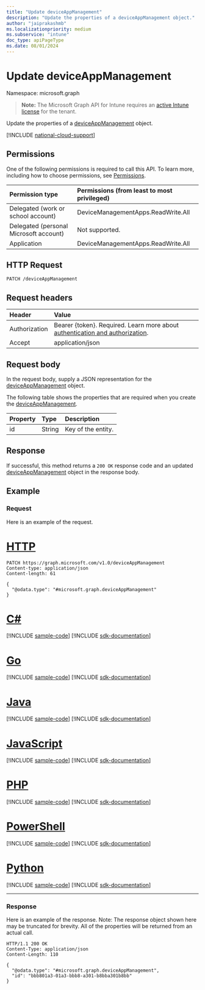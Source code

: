 ```yaml
---
title: "Update deviceAppManagement"
description: "Update the properties of a deviceAppManagement object."
author: "jaiprakashmb"
ms.localizationpriority: medium
ms.subservice: "intune"
doc_type: apiPageType
ms.date: 08/01/2024
---
```


# Update deviceAppManagement

Namespace: microsoft.graph

> **Note:** The Microsoft Graph API for Intune requires an [active Intune license](https://go.microsoft.com/fwlink/?linkid=839381) for the tenant.

Update the properties of a [deviceAppManagement](../resources/intune-unlock-deviceappmanagement.md) object.

[!INCLUDE [national-cloud-support](../../includes/all-clouds.md)]

## Permissions
One of the following permissions is required to call this API. To learn more, including how to choose permissions, see [Permissions](/graph/permissions-reference).

|Permission type|Permissions (from least to most privileged)|
|:---|:---|
|Delegated (work or school account)|DeviceManagementApps.ReadWrite.All|
|Delegated (personal Microsoft account)|Not supported.|
|Application|DeviceManagementApps.ReadWrite.All|

## HTTP Request
<!-- {
  "blockType": "ignored"
}
-->
``` http
PATCH /deviceAppManagement
```

## Request headers
|Header|Value|
|:---|:---|
|Authorization|Bearer {token}. Required. Learn more about [authentication and authorization](/graph/auth/auth-concepts).|
|Accept|application/json|

## Request body
In the request body, supply a JSON representation for the [deviceAppManagement](../resources/intune-unlock-deviceappmanagement.md) object.

The following table shows the properties that are required when you create the [deviceAppManagement](../resources/intune-unlock-deviceappmanagement.md).

|Property|Type|Description|
|:---|:---|:---|
|id|String|Key of the entity.|



## Response
If successful, this method returns a `200 OK` response code and an updated [deviceAppManagement](../resources/intune-unlock-deviceappmanagement.md) object in the response body.

## Example

### Request
Here is an example of the request.

# [HTTP](#tab/http)
<!-- { "blockType": "request" , "name" : "intune_unlock_deviceappmanagement_update_update_deviceappmanagement" }-->
``` http
PATCH https://graph.microsoft.com/v1.0/deviceAppManagement
Content-type: application/json
Content-length: 61

{
  "@odata.type": "#microsoft.graph.deviceAppManagement"
}
```

# [C#](#tab/csharp)
[!INCLUDE [sample-code](../includes/snippets/csharp/intune-unlock-deviceappmanagement-update-update-deviceappmanagement-csharp-snippets.md)]
[!INCLUDE [sdk-documentation](../includes/snippets/snippets-sdk-documentation-link.md)]

# [Go](#tab/go)
[!INCLUDE [sample-code](../includes/snippets/go/intune-unlock-deviceappmanagement-update-update-deviceappmanagement-go-snippets.md)]
[!INCLUDE [sdk-documentation](../includes/snippets/snippets-sdk-documentation-link.md)]

# [Java](#tab/java)
[!INCLUDE [sample-code](../includes/snippets/java/intune-unlock-deviceappmanagement-update-update-deviceappmanagement-java-snippets.md)]
[!INCLUDE [sdk-documentation](../includes/snippets/snippets-sdk-documentation-link.md)]

# [JavaScript](#tab/javascript)
[!INCLUDE [sample-code](../includes/snippets/javascript/intune-unlock-deviceappmanagement-update-update-deviceappmanagement-javascript-snippets.md)]
[!INCLUDE [sdk-documentation](../includes/snippets/snippets-sdk-documentation-link.md)]

# [PHP](#tab/php)
[!INCLUDE [sample-code](../includes/snippets/php/intune-unlock-deviceappmanagement-update-update-deviceappmanagement-php-snippets.md)]
[!INCLUDE [sdk-documentation](../includes/snippets/snippets-sdk-documentation-link.md)]

# [PowerShell](#tab/powershell)
[!INCLUDE [sample-code](../includes/snippets/powershell/intune-unlock-deviceappmanagement-update-update-deviceappmanagement-powershell-snippets.md)]
[!INCLUDE [sdk-documentation](../includes/snippets/snippets-sdk-documentation-link.md)]

# [Python](#tab/python)
[!INCLUDE [sample-code](../includes/snippets/python/intune-unlock-deviceappmanagement-update-update-deviceappmanagement-python-snippets.md)]
[!INCLUDE [sdk-documentation](../includes/snippets/snippets-sdk-documentation-link.md)]

---

### Response
Here is an example of the response. Note: The response object shown here may be truncated for brevity. All of the properties will be returned from an actual call.

<!-- { "blockType": "response" , "@odata.type" : "microsoft.graph.deviceAppManagement" }-->
``` http
HTTP/1.1 200 OK
Content-Type: application/json
Content-Length: 110

{
  "@odata.type": "#microsoft.graph.deviceAppManagement",
  "id": "bbb801a3-01a3-bbb8-a301-b8bba301b8bb"
}
```



